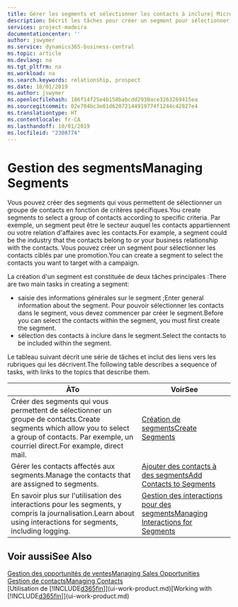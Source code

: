 ```yaml
---
title: Gérer les segments et sélectionner les contacts à inclure| Microsoft Docs
description: Décrit les tâches pour créer un segment pour sélectionner un groupe de contacts en fonction de critères spécifiques, par exemple, les contacts dans un secteur que vous souhaitez cibler.
services: project-madeira
documentationcenter: ''
author: jswymer
ms.service: dynamics365-business-central
ms.topic: article
ms.devlang: na
ms.tgt_pltfrm: na
ms.workload: na
ms.search.keywords: relationship, prospect
ms.date: 10/01/2019
ms.author: jswymer
ms.openlocfilehash: 186f14f25e4b158babcdd2930ace3263269415ea
ms.sourcegitcommit: 02e704bc3e01d62072144919774f1244c42827e4
ms.translationtype: HT
ms.contentlocale: fr-CA
ms.lasthandoff: 10/01/2019
ms.locfileid: "2308774"
---
```

# <a name="managing-segments"></a><span data-ttu-id="9c0b9-103">Gestion des segments</span><span class="sxs-lookup"><span data-stu-id="9c0b9-103">Managing Segments</span></span>
<span data-ttu-id="9c0b9-104">Vous pouvez créer des segments qui vous permettent de sélectionner un groupe de contacts en fonction de critères spécifiques.</span><span class="sxs-lookup"><span data-stu-id="9c0b9-104">You create segments to select a group of contacts according to specific criteria.</span></span> <span data-ttu-id="9c0b9-105">Par exemple, un segment peut être le secteur auquel les contacts appartiennent ou votre relation d'affaires avec les contacts.</span><span class="sxs-lookup"><span data-stu-id="9c0b9-105">For example, a segment could be the industry that the contacts belong to or your business relationship with the contacts.</span></span> <span data-ttu-id="9c0b9-106">Vous pouvez créer un segment pour sélectionner les contacts ciblés par une promotion.</span><span class="sxs-lookup"><span data-stu-id="9c0b9-106">You can create a segment to select the contacts you want to target with a campaign.</span></span>

<span data-ttu-id="9c0b9-107">La création d'un segment est constituée de deux tâches principales :</span><span class="sxs-lookup"><span data-stu-id="9c0b9-107">There are two main tasks in creating a segment:</span></span>

* <span data-ttu-id="9c0b9-108">saisie des informations générales sur le segment ;</span><span class="sxs-lookup"><span data-stu-id="9c0b9-108">Enter general information about the segment.</span></span> <span data-ttu-id="9c0b9-109">Pour pouvoir sélectionner les contacts dans le segment, vous devez commencer par créer le segment.</span><span class="sxs-lookup"><span data-stu-id="9c0b9-109">Before you can select the contacts within the segment, you must first create the segment.</span></span>
* <span data-ttu-id="9c0b9-110">sélection des contacts à inclure dans le segment.</span><span class="sxs-lookup"><span data-stu-id="9c0b9-110">Select the contacts to be included within the segment.</span></span>

<span data-ttu-id="9c0b9-111">Le tableau suivant décrit une série de tâches et inclut des liens vers les rubriques qui les décrivent.</span><span class="sxs-lookup"><span data-stu-id="9c0b9-111">The following table describes a sequence of tasks, with links to the topics that describe them.</span></span>

| <span data-ttu-id="9c0b9-112">À</span><span class="sxs-lookup"><span data-stu-id="9c0b9-112">To</span></span> | <span data-ttu-id="9c0b9-113">Voir</span><span class="sxs-lookup"><span data-stu-id="9c0b9-113">See</span></span> |
| --- | --- |
| <span data-ttu-id="9c0b9-114">Créer des segments qui vous permettent de sélectionner un groupe de contacts.</span><span class="sxs-lookup"><span data-stu-id="9c0b9-114">Create segments which allow you to select a group of contacts.</span></span> <span data-ttu-id="9c0b9-115">Par exemple, un courriel direct.</span><span class="sxs-lookup"><span data-stu-id="9c0b9-115">For example, direct mail.</span></span> |[<span data-ttu-id="9c0b9-116">Création de segments</span><span class="sxs-lookup"><span data-stu-id="9c0b9-116">Create Segments</span></span>](marketing-how-create-segment.md) |
| <span data-ttu-id="9c0b9-117">Gérer les contacts affectés aux segments.</span><span class="sxs-lookup"><span data-stu-id="9c0b9-117">Manage the contacts that are assigned to segments.</span></span> |[<span data-ttu-id="9c0b9-118">Ajouter des contacts à des segments</span><span class="sxs-lookup"><span data-stu-id="9c0b9-118">Add Contacts to Segments</span></span>](marketing-add-contact-segment.md) |
| <span data-ttu-id="9c0b9-119">En savoir plus sur l'utilisation des interactions pour les segments, y compris la journalisation.</span><span class="sxs-lookup"><span data-stu-id="9c0b9-119">Learn about using interactions for segments, including logging.</span></span> |[<span data-ttu-id="9c0b9-120">Gestion des interactions pour des segments</span><span class="sxs-lookup"><span data-stu-id="9c0b9-120">Managing Interactions for Segments</span></span>](marketing-interaction-segments.md) |

## <a name="see-also"></a><span data-ttu-id="9c0b9-121">Voir aussi</span><span class="sxs-lookup"><span data-stu-id="9c0b9-121">See Also</span></span>
[<span data-ttu-id="9c0b9-122">Gestion des opportunités de ventes</span><span class="sxs-lookup"><span data-stu-id="9c0b9-122">Managing Sales Opportunities</span></span>](marketing-manage-sales-opportunities.md)  
[<span data-ttu-id="9c0b9-123">Gestion de contacts</span><span class="sxs-lookup"><span data-stu-id="9c0b9-123">Managing Contacts</span></span>](marketing-contacts.md)  
<span data-ttu-id="9c0b9-124">[Utilisation de [!INCLUDE[d365fin](includes/d365fin_md.md)]](ui-work-product.md)</span><span class="sxs-lookup"><span data-stu-id="9c0b9-124">[Working with [!INCLUDE[d365fin](includes/d365fin_md.md)]](ui-work-product.md)</span></span>
